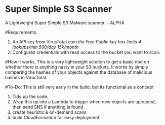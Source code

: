 # Super Simple S3 Scanner
A Lightweight Super Simple S3 Malware scanner. - ALPHA

#Requirements.  

1. An API key from VirusTotal.com  *the Free Public key has limits 4 lookups/min 500/day 15k/month*
2. Configured credentials with read access to the bucket you want to scan.

#How it works,
This is a very lightweight solution to get a basic nod on whether there is anything nasty in your S3 buckets.  It works by simply comparing the hashes of your objects against the database of malicious hashes in VirusTotal.
 
 
#To-Do:
This is still very early in the build, but its functional as a concept

1. Tidy up the code.
2. Wrap this up into a Lambda to trigger when new objects are uploaded, then send SNS if anything is found
3. create heuristic & on-demand scans
4. build CloudFormation for easy deployment
 
 
